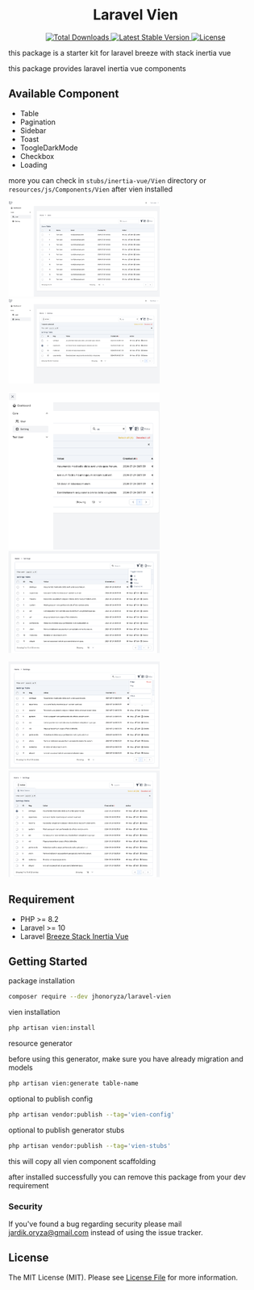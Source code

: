 <h1 align="center">Laravel Vien</h1>
<p align="center">
    <a href="https://packagist.org/packages/jhonoryza/laravel-vien">
        <img src="https://poser.pugx.org/jhonoryza/laravel-vien/d/total.svg" alt="Total Downloads">
    </a>
    <a href="https://packagist.org/packages/jhonoryza/laravel-vien">
        <img src="https://poser.pugx.org/jhonoryza/laravel-vien/v/stable.svg" alt="Latest Stable Version">
    </a>
    <a href="https://packagist.org/packages/jhonoryza/laravel-vien">
        <img src="https://poser.pugx.org/jhonoryza/laravel-vien/license.svg" alt="License">
    </a>
</p>

this package is a starter kit for laravel breeze with stack inertia vue

this package provides laravel inertia vue components

## Available Component

- Table
- Pagination
- Sidebar
- Toast
- ToogleDarkMode
- Checkbox
- Loading

more you can check in `stubs/inertia-vue/Vien` directory or `resources/js/Components/Vien` after vien installed

<p float="left">
  <img src="/public/sc1.png" width="300" />
  <img src="/public/sc2.png" width="300" /> 
</p>
<p float="left">
  <img src="/public/sc3.png" width="300" />
  <img src="/public/sc4.png" width="300" />
</p>
<p float="left">
  <img src="/public/sc5.png" width="300" />
  <img src="/public/sc6.png" width="300" />
</p>

## Requirement

- PHP >= 8.2
- Laravel >= 10
- Laravel [Breeze Stack Inertia Vue](https://laravel.com/docs/11.x/starter-kits#breeze-and-inertia)

## Getting Started

package installation

```bash
composer require --dev jhonoryza/laravel-vien
```

vien installation

```bash
php artisan vien:install
```

resource generator

before using this generator, make sure you have already migration and models

```bash
php artisan vien:generate table-name
```

optional to publish config

```bash
php artisan vendor:publish --tag='vien-config'
```

optional to publish generator stubs

```bash
php artisan vendor:publish --tag='vien-stubs'
```

this will copy all vien component scaffolding

after installed successfully you can remove this package from your dev requirement

### Security

If you've found a bug regarding security please mail [jardik.oryza@gmail.com](mailto:jardik.oryza@gmail.com) instead of
using the issue tracker.

## License

The MIT License (MIT). Please see [License File](LICENSE.md) for more information.